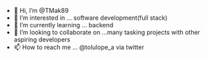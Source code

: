 - 👋 Hi, I’m @TMak89
- 👀 I’m interested in ... software development(full stack)
- 🌱 I’m currently learning ... backend
- 💞️ I’m looking to collaborate on ...many tasking projects with other aspiring developers
- 📫 How to reach me ... @tolulope_a via twitter

<!---
TMak89/TMak89 is a ✨ special ✨ repository because its `README.md` (this file) appears on your GitHub profile.
You can click the Preview link to take a look at your changes.
--->
